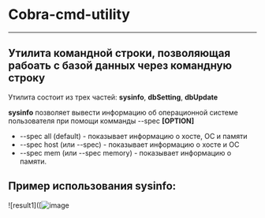 # Cobra-cmd-utility
___________________________________

## Утилита командной строки, позволяющая рабоать с базой данных через командную строку

Утилита состоит из трех частей: **sysinfo**, **dbSetting**, **dbUpdate**

**sysinfo** позволяет вывести информацию об операционной системе пользователя при помощи комманды --spec **[OPTION]**
* --spec all (default) - показывает информацию о хосте, ОС и памяти
* --spec host (или --spec) - показывает информацию о хосте и ОС
* --spec mem (или --spec memory) - показывает информацию о памяти.

## Пример использования sysinfo:
![result1]([![image]((https://github.com/ellofae/Cobra-cmd-utility/blob/main/imgs/Screenshot%20from%202023-03-15%2022-05-44.png?raw=true))
